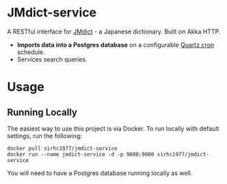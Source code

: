 # JMdict-service

A RESTful interface for [JMdict](https://www.edrdg.org/jmdict/j_jmdict.html) - a Japanese dictionary. Built on Akka HTTP.

* **Imports data into a Postgres database** on a configurable [Quartz cron](http://www.quartz-scheduler.org/documentation/quartz-2.3.0/tutorials/crontrigger.html) schedule.
* Services search queries.

# Usage
## Running Locally
The easiest way to use this project is via Docker. To run locally with default settings, run the following:
```
docker pull sirhc1977/jmdict-service
docker run --name jmdict-service -d -p 9000:9000 sirhc1977/jmdict-service
```

You will need to have a Postgres database running locally as well.


